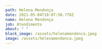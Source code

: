```yaml
---
path: Helena Mendonça
date: 2021-05-04T18:07:58.776Z
name: Helena Mendonça
job: Atendimento
about: " "
black_image: /assets/helenamendonca.jpeg
image: /assets/helenamendonca.jpeg
---
```

